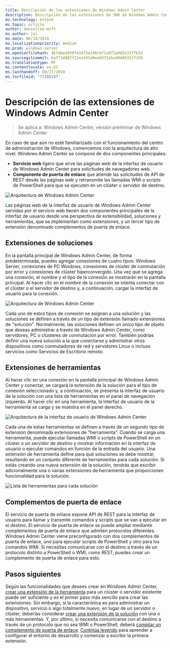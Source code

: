 ```yaml
---
title: Descripción de las extensiones de Windows Admin Center
description: Descripción de las extensiones de SDK de Windows Admin Center (Proyecto Honolulu)
ms.technology: extend
ms.topic: article
author: daniellee-msft
ms.author: jol
ms.date: 06/18/2018
ms.localizationpriority: medium
ms.prod: windows-server
ms.openlocfilehash: 4bfabe4959fe16f5e240cbf1a972a902e37ffb52
ms.sourcegitcommit: 6aff3d88ff22ea141a6ea6572a5ad8dd6321f199
ms.translationtype: MT
ms.contentlocale: es-ES
ms.lasthandoff: 09/27/2019
ms.locfileid: "71385247"
---
```

# <a name="understanding-windows-admin-center-extensions"></a>Descripción de las extensiones de Windows Admin Center

>Se aplica a: Windows Admin Center, versión preliminar de Windows Admin Center

En caso de que aún no esté familiarizado con el funcionamiento del centro de administración de Windows, comencemos con la arquitectura de alto nivel. Windows Admin Center se compone de dos componentes principales:

- **Servicio web** ligero que sirve las páginas web de la interfaz de usuario de Windows Admin Center para solicitudes de navegadores web.
- **Componente de puerta de enlace** que atiende las solicitudes de API de REST desde las páginas web y retransmite las llamadas WMI o scripts de PowerShell para que se ejecuten en un clúster o servidor de destino.

![Arquitectura de Windows Admin Center](../media/understand-extensions/wac-architecture-500px.png)

Las páginas web de la interfaz de usuario de Windows Admin Center servidas por el servicio web tienen dos componentes principales de la interfaz de usuario desde una perspectiva de extensibilidad, soluciones y herramientas, que se implementan como extensiones, y un tercer tipo de extensión denominado complementos de puerta de enlace.

## <a name="solution-extensions"></a>Extensiones de soluciones

En la pantalla principal de Windows Admin Center, de forma predeterminada, puedes agregar conexiones de cuatro tipos: Windows Server, conexiones de PC Windows, conexiones de clúster de conmutación por error y conexiones de clúster hiperconvergido. Una vez que se agrega una conexión, el nombre y el tipo de la conexión se mostrarán en la pantalla principal. Al hacer clic en el nombre de la conexión se intenta conectar con el clúster o el servidor de destino y, a continuación, cargar la interfaz de usuario para la conexión.

![Arquitectura de Windows Admin Center](../media/understand-extensions/solutions-ui.png)

Cada uno de estos tipos de conexión se asignan a una solución y las soluciones se definen a través de un tipo de extensión llamado extensiones de "solución". Normalmente, las soluciones definen un único tipo de objeto que deseas administrar a través de Windows Admin Center, como servidores, PC o clústeres de conmutación por error. También podrías definir una nueva solución a la que conectarse y administrar otros dispositivos como conmutadores de red y servidores Linux o incluso servicios como Servicios de Escritorio remoto.

## <a name="tool-extensions"></a>Extensiones de herramientas

Al hacer clic en una conexión en la pantalla principal de Windows Admin Center y conectar, se cargará la extensión de la solución para el tipo de conexión seleccionado y, a continuación, se presenta la interfaz de usuario de la solución con una lista de herramientas en el panel de navegación izquierdo. Al hacer clic en una herramienta, la interfaz de usuario de la herramienta se carga y se muestra en el panel derecho.

![Arquitectura de la interfaz de usuario de Windows Admin Center](../media/understand-extensions/ui-architecture.png)

Cada una de estas herramientas se definen a través de un segundo tipo de extensión denominada extensiones de "herramienta". Cuando se carga una herramienta, puede ejecutar llamadas WMI o scripts de PowerShell en un clúster o un servidor de destino y mostrar información en la interfaz de usuario o ejecutar comandos en función de la entrada del usuario. Una extensión de herramienta define para qué soluciones se debe mostrar, resultando en un conjunto diferente de herramientas para cada solución. Si estás creando una nueva extensión de la solución, tendrás que escribir adicionalmente una o varias extensiones de herramienta que proporcionen funcionalidad para la solución.

![Lista de herramientas para cada solución](../media/understand-extensions/tools-for-solutions.png)

## <a name="gateway-plugins"></a>Complementos de puerta de enlace

El servicio de puerta de enlace expone API de REST para la interfaz de usuario para llamar y transmite comandos y scripts que se van a ejecutar en el destino. El servicio de puerta de enlace se puede ampliar mediante complementos de puerta de enlace que admiten protocolos diferentes. Windows Admin Center viene preconfigurado con dos complementos de puerta de enlace, uno para ejecutar scripts de PowerShell y otro para los comandos WMI. Si necesitas comunicarse con el destino a través de un protocolo distinto a PowerShell o WMI, como REST, puedes crear un complemento de puerta de enlace para esto.

## <a name="next-steps"></a>Pasos siguientes

Según las funcionalidades que desees crear en Windows Admin Center, [crear una extensión de la herramienta](develop-tool.md) para un clúster o servidor existente puede ser suficiente y es el primer paso más sencillo para crear las extensiones. Sin embargo, si la característica es para administrar un dispositivo, servicio o algo totalmente nuevo, en lugar de un servidor o clúster, deberías considerar [crear una extensión de la solución](develop-solution.md) con una o más herramientas. Y, por último, si necesita comunicarse con el destino a través de un protocolo que no sea WMI o PowerShell, deberá [compilar un complemento de puerta de enlace](develop-gateway-plugin.md). [Continúa leyendo](developing-extensions.md) para aprender a configurar el entorno de desarrollo y comenzar a escribir la primera extensión.
